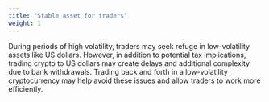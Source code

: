 ```yaml
---
title: "Stable asset for traders"
weight: 1
---
```

During periods of high volatility, traders may seek refuge in low-volatility assets like US dollars. However, in addition to potential tax implications, trading crypto to US dollars may create delays and additional complexity due to bank withdrawals. Trading back and forth in a low-volatility cryptocurrency may help avoid these issues and allow traders to work more efficiently.